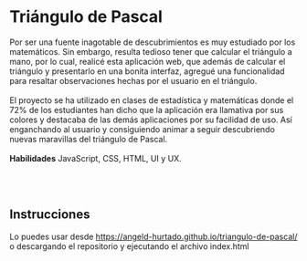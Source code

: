 <br><br>
# Triángulo de Pascal
Por ser una fuente inagotable de descubrimientos es muy estudiado por los matemáticos. Sin embargo, resulta tedioso tener que calcular el triángulo a mano, por lo cual, realicé esta aplicación web, que además de calcular el triángulo y presentarlo en una bonita interfaz, agregué una funcionalidad para resaltar observaciones hechas por el usuario en el triángulo.
<br><br>
El proyecto se ha utilizado en clases de estadística y matemáticas donde el 72% de los estudiantes han dicho que la aplicación era llamativa por sus colores y destacaba de las demás aplicaciones por su facilidad de uso. Así enganchando al usuario y consiguiendo animar a seguir descubriendo nuevas maravillas del triángulo de Pascal.
<br><br>
**Habilidades** JavaScript, CSS, HTML, UI y UX.

<br><br>
## Instrucciones
Lo puedes usar desde https://angeld-hurtado.github.io/triangulo-de-pascal/ o descargando el repositorio y ejecutando el archivo index.html

<br><br>

